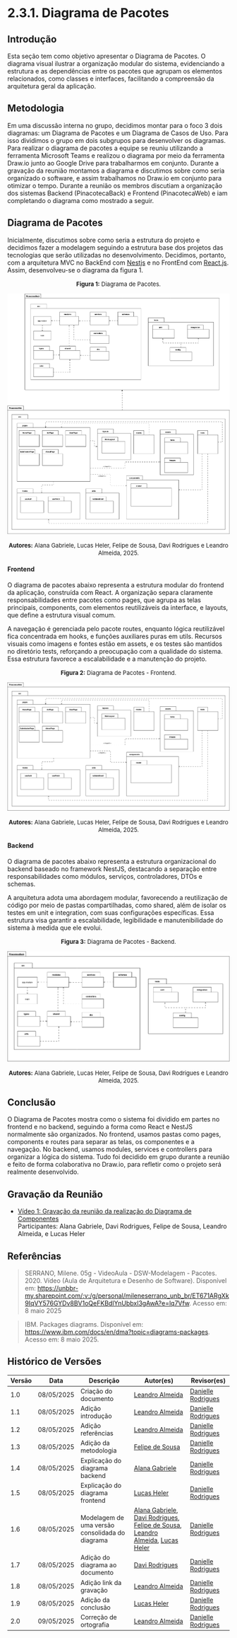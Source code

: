 # 2.3.1. Diagrama de Pacotes

## Introdução

Esta seção tem como objetivo apresentar o Diagrama de Pacotes. O diagrama visual ilustrar a organização modular do sistema, evidenciando a estrutura e as dependências entre os pacotes que agrupam os elementos relacionados, como classes e interfaces, facilitando a compreensão da arquitetura geral da aplicação.

## Metodologia

Em uma discussão interna no grupo, decidimos montar para o foco 3 dois diagramas: um Diagrama de Pacotes e um Diagrama de Casos de Uso. Para isso dividimos o grupo em dois subgrupos para desenvolver os diagramas. Para realizar o diagrama de pacotes a equipe se reuniu utilizando a ferramenta Microsoft Teams e realizou o diagrama por meio da ferramenta Draw.io junto ao Google Drive para trabalharmos em conjunto. Durante a gravação da reunião montamos a diagrama e discutimos sobre como seria organizado o software, e assim trabalhamos no Draw.io em conjunto para otimizar o tempo. Durante a reunião os membros discutiam a organização dos sistemas Backend (PinacotecaBack) e Frontend (PinacotecaWeb) e iam completando o diagrama como mostrado a seguir.

## Diagrama de Pacotes

Inicialmente, discutimos sobre como seria a estrutura do projeto e decidimos fazer a modelagem seguindo a estrutura base dos projetos das tecnologias que serão utilizadas no desenvolvimento. Decidimos, portanto, com a arquitetura MVC no BackEnd com [Nestjs](https://docs.nestjs.com/) e no FrontEnd com [React.js](https://react.dev/). Assim, desenvolveu-se o diagrama da figura 1.

<font size="2"><p style="text-align: center"><b>Figura 1:</b> Diagrama de Pacotes.</p></font>

<div style="text-align: center;">

![DiagramaDePacotes](assets/diagrams/DiagramaPacotes.png)

</div>

<font size="2"><p style="text-align: center"><b>Autores:</b> Alana Gabriele, Lucas Heler, Felipe de Sousa, Davi Rodrigues e Leandro Almeida, 2025.</p></font>

#### Frontend

O diagrama de pacotes abaixo representa a estrutura modular do frontend da aplicação, construída com React. A organização separa claramente responsabilidades entre pacotes como pages, que agrupa as telas principais, components, com elementos reutilizáveis da interface, e layouts, que define a estrutura visual comum.

A navegação é gerenciada pelo pacote routes, enquanto lógica reutilizável fica concentrada em hooks, e funções auxiliares puras em utils. Recursos visuais como imagens e fontes estão em assets, e os testes são mantidos no diretório tests, reforçando a preocupação com a qualidade do sistema. Essa estrutura favorece a escalabilidade e a manutenção do projeto.

<font size="2"><p style="text-align: center"><b>Figura 2:</b> Diagrama de Pacotes - Frontend.</p></font>

<div style="text-align: center;">

![DiagramaDePacotesFrontend](assets/diagrams/DiagramaPacotesFront.png)

</div>

<font size="2"><p style="text-align: center"><b>Autores:</b> Alana Gabriele, Lucas Heler, Felipe de Sousa, Davi Rodrigues e Leandro Almeida, 2025.</p></font>

#### Backend

O diagrama de pacotes abaixo representa a estrutura organizacional do backend baseado no framework NestJS, destacando a separação entre responsabilidades como módulos, serviços, controladores, DTOs e schemas.

A arquitetura adota uma abordagem modular, favorecendo a reutilização de código por meio de pastas compartilhadas, como shared, além de isolar os testes em unit e integration, com suas configurações específicas. Essa estrutura visa garantir a escalabilidade, legibilidade e manutenibilidade do sistema à medida que ele evolui.

<font size="2"><p style="text-align: center"><b>Figura 3:</b> Diagrama de Pacotes - Backend.</p></font>

<div style="text-align: center;">

![DiagramaDePacotesBackend](assets/diagrams/DiagramaPacotesBack.png)

</div>

<font size="2"><p style="text-align: center"><b>Autores:</b> Alana Gabriele, Lucas Heler, Felipe de Sousa, Davi Rodrigues e Leandro Almeida, 2025.</p></font>

## Conclusão

O Diagrama de Pacotes mostra como o sistema foi dividido em partes no frontend e no backend, seguindo a forma como React e NestJS normalmente são organizados. No frontend, usamos pastas como pages, components e routes para separar as telas, os componentes e a navegação. No backend, usamos modules, services e controllers para organizar a lógica do sistema. Tudo foi decidido em grupo durante a reunião e feito de forma colaborativa no Draw.io, para refletir como o projeto será realmente desenvolvido.

## Gravação da Reunião

- [Vídeo 1: Gravação da reunião da realização do Diagrama de Componentes](https://drive.google.com/file/d/1pGvYpVa-MEvHDezNnZBZh8xoB0BTdIn_/view?usp=drive_link)</br>
  Participantes: Alana Gabriele, Davi Rodrigues, Felipe de Sousa, Leandro Almeida, e Lucas Heler

## Referências

> SERRANO, Milene. 05g - VideoAula - DSW-Modelagem - Pacotes. 2020. Vídeo (Aula de Arquitetura e Desenho de Software). Disponível em: https://unbbr-my.sharepoint.com/:v:/g/personal/mileneserrano_unb_br/ET671ARgXk9IqVY576GYDv8BV1oQeFKBdIYnUbbxl3gAwA?e=lq7Vfw. Acesso em: 8 maio 2025

> IBM. Packages diagrams. Disponível em: https://www.ibm.com/docs/en/dma?topic=diagrams-packages. Acesso em: 8 maio 2025.

## Histórico de Versões

| Versão | Data       | Descrição                                       | Autor(es)                                                                                                                                                                                                                                    | Revisor(es)     |
| ------ | ---------- | ----------------------------------------------- | -------------------------------------------------------------------------------------------------------------------------------------------------------------------------------------------------------------------------------------------- | --------------- |
| 1.0    | 08/05/2025 | Criação do documento                            | [Leandro Almeida](https://github.com/LeanArs)                                                                                                                                                                                                |[Danielle Rodrigues](https://github.com/Danizelle) |
| 1.1    | 08/05/2025 | Adição introdução                               | [Leandro Almeida](https://github.com/LeanArs)                                                                                                                                                                                                |[Danielle Rodrigues](https://github.com/Danizelle)|
| 1.2    | 08/05/2025 | Adição referências                              | [Leandro Almeida](https://github.com/LeanArs)                                                                                                                                                                                                | [Danielle Rodrigues](https://github.com/Danizelle) |
| 1.3    | 08/05/2025 | Adição da metodologia                           | [Felipe de Sousa](https://github.com/fsousac)                                                                                                                                                                                                | [Danielle Rodrigues](https://github.com/Danizelle) |
| 1.4    | 08/05/2025 | Explicação do diagrama backend                  | [Alana Gabriele](https://github.com/alanagabriele)                                                                                                                                                                                           |[Danielle Rodrigues](https://github.com/Danizelle)|
| 1.5    | 08/05/2025 | Explicação do diagrama frontend                 | [Lucas Heler](https://github.com/akaeboshi)                                                                                                                                                                                                  |[Danielle Rodrigues](https://github.com/Danizelle) |
| 1.6    | 08/05/2025 | Modelagem de uma versão consolidada do diagrama | [Alana Gabriele](https://github.com/alanagabriele), [Davi Rodrigues](https://github.com/DaviRogs), [Felipe de Sousa](https://github.com/fsousac), [Leandro Almeida](https://github.com/LeanArs), [Lucas Heler](https://github.com/akaeboshi) |[Danielle Rodrigues](https://github.com/Danizelle) |
| 1.7    | 08/05/2025 | Adição do diagrama ao documento                 | [Davi Rodrigues](https://github.com/DaviRogs)                                                                                                                                                                                                |[Danielle Rodrigues](https://github.com/Danizelle) |
| 1.8    | 08/05/2025 | Adição link da gravação                         | [Leandro Almeida](https://github.com/LeanArs)                                                                                                                                                                                                |[Danielle Rodrigues](https://github.com/Danizelle) |
| 1.9    | 08/05/2025 | Adição da conclusão                             | [Lucas Heler](https://github.com/akaeboshi)                                                                                                                                                                                                  | [Danielle Rodrigues](https://github.com/Danizelle) |
| 2.0    | 09/05/2025 | Correção de ortografia                          | [Leandro Almeida](https://github.com/LeanArs)                                                                                                                                                                                                | [Danielle Rodrigues](https://github.com/Danizelle) |
